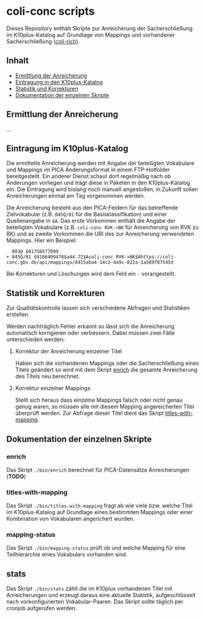 # coli-conc scripts

Dieses Repository enthält Skripte zur Anreicherung der Sacherschließung im K10plus-Katalog auf Grundlage von Mappings und vorhandener Sacherschließung ([coli-rich](https://coli-conc.gbv.de/de/coli-rich/)).

## Inhalt

* [Ermittlung der Anreicherung](#ermittlung-der-anreicherung)
* [Eintragung in den K10plus-Katalog](#eintragung-in-den-k10plus-katalog)
* [Statistik und Korrekturen](#statistik-und-korrekturen)
* [Dokumentation der einzelnen Skripte](#dokumentation-der-einzelnen-skripte)

## Ermittlung der Anreicherung

...

## Eintragung im K10plus-Katalog

Die ermittelte Anreicherung werden mit Angabe der beteiligten Vokabulare und Mappings im PICA Änderungsformat in einem FTP-Hotfolder bereitgestellt. Ein anderer Dienst schaut dort regelmäßig nach ob Änderungen vorliegen und trägt diese in Paketen in den K10plus-Katalog ein. Die Eintragung wird bislang noch manuell angestoßen, in Zukunft sollen Anreicherungen einmal am Tag vorgenommen werden.

Die Anreicherung besteht aus den PICA-Feldern für das betreffende Zielvokabular (z.B. `045Q/01` für die Basisklassifikation) und einer Quellenangabe in `$A`. Das erste Vorkommen enthält die Angabe der beteiligten Vokabulare (z.B. `coli-conc RVK->BK` für Anreicherung von RVK zu BK) und as zweite Vorkommen die URI des zur Anreicherung verwendeten Mappings. Hier ein Beispiel:

      003@ $01756577099
    + 045Q/01 $9106409476$a44.72$Acoli-conc RVK->BK$Ahttps://coli-conc.gbv.de/api/mappings/d415aba4-14c2-4a9c-822a-1a589787545d

Bei Korrekturen und Löschungen wird dem Feld ein `-` vorangestellt.

## Statistik und Korrekturen

Zur Qualitätskontrolle lassen sich verschiedene Abfragen und Statistiken erstellen.

Werden nachträglich Fehler erkannt so lässt sich die Anreicherung automatisch korrigieren oder verbessern. Dabei müssen zwei Fälle unterschieden werden:

1. Korrektur der Anreicherung einzelner Titel

   Haben sich die vorhandenen Mappings oder die Sacherschließung eines Titels geändert so wird mit dem Skript [enrich](#enrich) die gesamte Anreicherung des Titels neu berechnet.

2. Korrektur einzelner Mappings

   Stellt sich heraus dass einzelne Mappings falsch oder nicht genau genug waren, so müssen alle mit diesem Mapping angereicherten Titel überprüft werden. Zur Abfrage dieser Titel dient das Skript [titles-with-mapping](#titles-with-mapping).

## Dokumentation der einzelnen Skripte

### enrich

Das Skript `./bin/enrich` berechnet für PICA-Datensätze Anreicherungen (**TODO**)

### titles-with-mapping

Das Skript `./bin/titles-with-mapping` fragt ab wie viele bzw. welche Titel im K10plus-Katalog auf Grundlage eines bestimmten Mappings oder einer Kombination von Vokabularen angerichert wurden.

### mapping-status

Das Skript `./bin/mapping-status` prüft ob und welche Mapping für eine Teilhierarchie eines Vokabulars vorhanden sind.

## stats

Das Skript `./bin/stats` zählt die im K10plus vorhandenen Titel mit Anreicherungen und erzeugt daraus eine aktuelle Statistik, aufgeschlüsselt nach vorkonfigurierten Vokabular-Paaren. Das Skript sollte täglich per cronjob aufgerufen werden.

